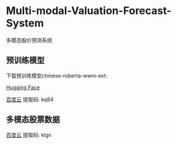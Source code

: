 # Multi-modal-Valuation-Forecast-System
多模态股价预测系统 

## 预训练模型
下载预训练模型chinese-roberta-wwm-ext:

[Hugging Face](https://huggingface.co/hfl/chinese-roberta-wwm-ext)

[百度云](https://pan.baidu.com/s/1pOHj0VViGEd2ECN8kg0mcA) 提取码: kq84

## 多模态股票数据

[百度云](https://pan.baidu.com/s/18uiEOH4LSrK8Dbeq7vFmJg) 提取码: klgn
